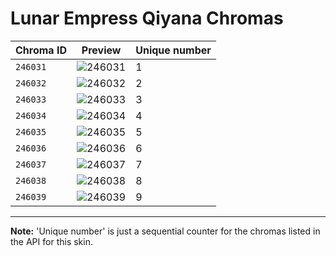 # Lunar Empress Qiyana Chromas

| Chroma ID | Preview | Unique number |
|---|---|---|
| `246031` | ![246031](https://raw.communitydragon.org/latest/plugins/rcp-be-lol-game-data/global/default/v1/champion-chroma-images/246/246031.png) | 1 |
| `246032` | ![246032](https://raw.communitydragon.org/latest/plugins/rcp-be-lol-game-data/global/default/v1/champion-chroma-images/246/246032.png) | 2 |
| `246033` | ![246033](https://raw.communitydragon.org/latest/plugins/rcp-be-lol-game-data/global/default/v1/champion-chroma-images/246/246033.png) | 3 |
| `246034` | ![246034](https://raw.communitydragon.org/latest/plugins/rcp-be-lol-game-data/global/default/v1/champion-chroma-images/246/246034.png) | 4 |
| `246035` | ![246035](https://raw.communitydragon.org/latest/plugins/rcp-be-lol-game-data/global/default/v1/champion-chroma-images/246/246035.png) | 5 |
| `246036` | ![246036](https://raw.communitydragon.org/latest/plugins/rcp-be-lol-game-data/global/default/v1/champion-chroma-images/246/246036.png) | 6 |
| `246037` | ![246037](https://raw.communitydragon.org/latest/plugins/rcp-be-lol-game-data/global/default/v1/champion-chroma-images/246/246037.png) | 7 |
| `246038` | ![246038](https://raw.communitydragon.org/latest/plugins/rcp-be-lol-game-data/global/default/v1/champion-chroma-images/246/246038.png) | 8 |
| `246039` | ![246039](https://raw.communitydragon.org/latest/plugins/rcp-be-lol-game-data/global/default/v1/champion-chroma-images/246/246039.png) | 9 |

---

**Note:** 'Unique number' is just a sequential counter for the chromas listed in the API for this skin.